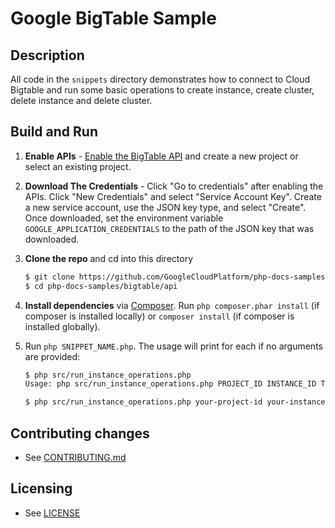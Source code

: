 # Google BigTable Sample

## Description

All code in the `snippets` directory demonstrates how to connect to Cloud Bigtable and run some basic operations to create instance, create cluster, delete instance and delete cluster.

## Build and Run
1.  **Enable APIs** - [Enable the BigTable API](https://console.cloud.google.com/flows/enableapi?apiid=bigtable)
    and create a new project or select an existing project.
2.  **Download The Credentials** - Click "Go to credentials" after enabling the APIs. Click "New Credentials"
    and select "Service Account Key". Create a new service account, use the JSON key type, and
    select "Create". Once downloaded, set the environment variable `GOOGLE_APPLICATION_CREDENTIALS`
    to the path of the JSON key that was downloaded.
3.  **Clone the repo** and cd into this directory
    ```sh
    $ git clone https://github.com/GoogleCloudPlatform/php-docs-samples
    $ cd php-docs-samples/bigtable/api
    ```

4.  **Install dependencies** via [Composer](http://getcomposer.org/doc/00-intro.md).
    Run `php composer.phar install` (if composer is installed locally) or `composer install`
    (if composer is installed globally).
5.  Run `php SNIPPET_NAME.php`. The usage will print for each if no arguments
    are provided:
    ```sh
    $ php src/run_instance_operations.php
    Usage: php src/run_instance_operations.php PROJECT_ID INSTANCE_ID TABLE_ID

    $ php src/run_instance_operations.php your-project-id your-instance-id your-table-id
    ```

## Contributing changes

* See [CONTRIBUTING.md](../../CONTRIBUTING.md)

## Licensing

* See [LICENSE](../../LICENSE)
